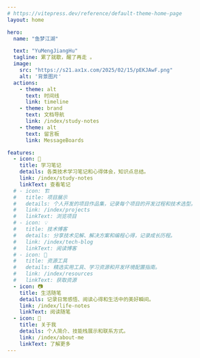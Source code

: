 ```yaml
---
# https://vitepress.dev/reference/default-theme-home-page
layout: home

hero: 
  name: "鱼梦江湖" 

  text: "YuMengJiangHu"
  tagline: 累了就歇，醒了再走 。
  image:
    src: "https://s21.ax1x.com/2025/02/15/pEKJAwF.png"
    alt: '背景图片'
  actions:
    - theme: alt
      text: 时间线
      link: timeline
    - theme: brand
      text: 文档导航 
      link: /index/study-notes
    - theme: alt
      text: 留言板
      link: MessageBoards

features:
  - icon: 📃 
    title: 学习笔记 
    details: 各类技术学习笔记和心得体会，知识点总结。
    link: /index/study-notes
    linkText: 查看笔记
  # - icon: 🏗️ 
  #   title: 项目展示 
  #   details: 个人开发的项目作品集，记录每个项目的开发过程和技术选型。
  #   link: /index/projects
  #   linkText: 浏览项目
  # - icon: 💡 
  #   title: 技术博客 
  #   details: 分享技术见解、解决方案和编程心得，记录成长历程。
  #   link: /index/tech-blog
  #   linkText: 阅读博客
  # - icon: 🧩 
  #   title: 资源工具 
  #   details: 精选实用工具、学习资源和开发环境配置指南。
  #   link: /index/resources  
  #   linkText: 获取资源
  - icon: 📷 
    title: 生活随笔 
    details: 记录日常感悟、阅读心得和生活中的美好瞬间。
    link: /index/life-notes
    linkText: 阅读随笔
  - icon: 🤪 
    title: 关于我 
    details: 个人简介、技能栈展示和联系方式。
    link: /index/about-me
    linkText: 了解更多    
---
```



<MouseEvent/>
<Visitor/>